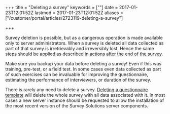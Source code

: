 +++
title = "Deleting a survey"
keywords = [""]
date = 2017-01-23T12:01:52Z
lastmod = 2017-01-23T12:01:52Z
aliases = ["/customer/portal/articles/2723119-deleting-a-survey"]

+++

Survey deletion is possible, but as a dangerous operation is made
available only to server administrators. When a survey is deleted all
data collected as part of that survey is irretrievably and irreversibly
lost. Hence the same steps should be applied as described in [actions
after the end of the
survey](/faq/actions-after-the-end-of-the-survey).  
  
Make sure you backup your data before deleting a survey! Even if this
was training, pre-test, or a field test. In some cases even data
collected as part of such exercises can be invaluable for improving the
questionnaire, estimating the performance of interviewers, or duration
of the survey.  
  
There is rarely any need to delete a survey. [Deleting a questionnaire
template](/headquarters/survey-setup-tab-import-copy-and-delete-questionnaire-templates-and-create-assignments)
will delete the whole survey with all data associated with it. In most
cases a new server instance should be requested to allow the
installation of the most recent version of the Survey Solutions server
components.
